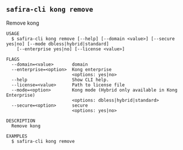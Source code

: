 <!-- order:23 -->
<!-- PLEASE! Don't edit this file, auto generated! -->

## `safira-cli kong remove`

Remove kong

```
USAGE
  $ safira-cli kong remove [--help] [--domain <value>] [--secure yes|no] [--mode dbless|hybrid|standard]
    [--enterprise yes|no] [--license <value>]

FLAGS
  --domain=<value>       domain
  --enterprise=<option>  Kong enterprise
                         <options: yes|no>
  --help                 Show CLI help.
  --license=<value>      Path to license file
  --mode=<option>        Kong mode (Hybrid only available in Kong Enterprise)
                         <options: dbless|hybrid|standard>
  --secure=<option>      secure
                         <options: yes|no>

DESCRIPTION
  Remove kong

EXAMPLES
  $ safira-cli kong remove
```
